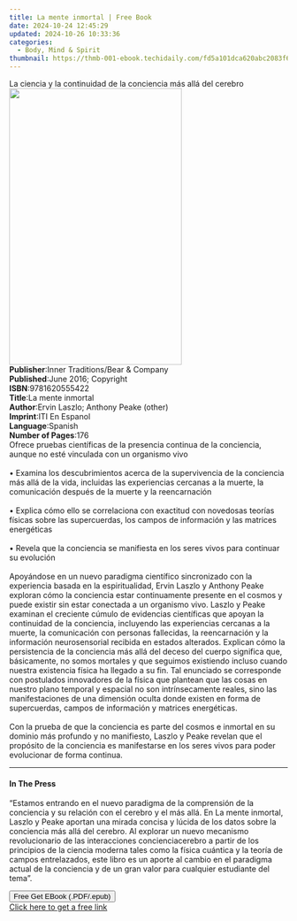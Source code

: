 ```yaml
---
title: La mente inmortal | Free Book
date: 2024-10-24 12:45:29
updated: 2024-10-26 10:33:36
categories:
  - Body, Mind & Spirit
thumbnail: https://thmb-001-ebook.techidaily.com/fd5a101dca620abc2083f6f3f0209267e5a452e39b961753cdecc1a09afe951b.jpg
---
```

<main id="book-container">
  <div class="flex flex-col">
    <div class="book-brief flex-1 py-6 px-4 sm:p-6 md:py-10 md:px-8">
      <!-- brief-->
      <div class="book-brief-main">
        La ciencia y la continuidad de la conciencia más allá del cerebro
      </div>
    </div>
    <div
      class="book-meta-info flex-1 grid gap-4 col-start-1 col-end-3 row-start-1 sm:mb-6 sm:grid-cols-4 lg:gap-6 lg:col-start-2 lg:row-end-6 lg:row-span-6 lg:mb-0"
    >
      <div
        class="book-meta-info-left place-content-center mt-4 p-4 text-sm leading-6 col-start-2 col-span-2 dark:text-slate-400"
      >
        <img
          class="w-full h-500 object-cover rounded-lg sm:h-255 sm:col-span-2 lg:col-span-full"
          src="https://img-001-ebook.techidaily.com/117d5fd7238818bd189d648cdd9669258204e34c3a758419297445a62500a28b.jpg"
          alt=""
          width="312"
          height="500"
        />
      </div>
      <div
        class="book-meta-info-right mt-2 col-start-1 row-start-2 col-span-3 self-center"
      >
        <!-- meta data  -->
        <div class="flex flex-col px-4 md:px-8">
          <div class="flex-1">
            <strong>Publisher</strong>:<span class="px-2"
              >Inner Traditions/Bear &amp; Company</span
            >
          </div>
          <div class="flex-1">
            <strong>Published</strong>:<span class="px-2"
              >June 2016; Copyright</span
            >
          </div>
          <div class="flex-1">
            <strong>ISBN</strong>:<span class="px-2">9781620555422</span>
          </div>
          <div class="flex-1">
            <strong>Title</strong>:<span class="px-2">La mente inmortal</span>
          </div>
          <div class="flex-1">
            <strong>Author</strong>:<span class="px-2"
              >Ervin Laszlo; Anthony Peake (other)</span
            >
          </div>
          <div class="flex-1">
            <strong>Imprint</strong>:<span class="px-2">ITI En Espanol</span>
          </div>
          <div class="flex-1">
            <strong>Language</strong>:<span class="px-2">Spanish</span>
          </div>
          <div class="flex-1">
            <strong>Number of Pages</strong>:<span class="px-2">176</span>
          </div>
        </div>
      </div>
    </div>
    <div class="book-description flex-1 py-6 px-4 sm:p-6 md:py-10 md:px-8">
      <div class="book-description-main">
        <div accordion-content="" id="description">
          Ofrece pruebas científicas de la presencia continua de la conciencia,
          aunque no esté vinculada con un organismo vivo<br /><br />• Examina
          los descubrimientos acerca de la supervivencia de la conciencia más
          allá de la vida, incluidas las experiencias cercanas a la muerte, la
          comunicación después de la muerte y la reencarnación<br /><br />•
          Explica cómo ello se correlaciona con exactitud con novedosas teorías
          físicas sobre las supercuerdas, los campos de información y las
          matrices energéticas<br /><br />• Revela que la conciencia se
          manifiesta en los seres vivos para continuar su evolución <br />
          <br />Apoyándose en un nuevo paradigma científico sincronizado con la
          experiencia basada en la espiritualidad, Ervin Laszlo y Anthony Peake
          exploran cómo la conciencia estar continuamente presente en el cosmos
          y puede existir sin estar conectada a un organismo vivo. Laszlo y
          Peake examinan el creciente cúmulo de evidencias científicas que
          apoyan la continuidad de la conciencia, incluyendo las experiencias
          cercanas a la muerte, la comunicación con personas fallecidas, la
          reencarnación y la información neurosensorial recibida en estados
          alterados. Explican cómo la persistencia de la conciencia más allá del
          deceso del cuerpo significa que, básicamente, no somos mortales y que
          seguimos existiendo incluso cuando nuestra existencia física ha
          llegado a su fin. Tal enunciado se corresponde con postulados
          innovadores de la física que plantean que las cosas en nuestro plano
          temporal y espacial no son intrínsecamente reales, sino las
          manifestaciones de una dimensión oculta donde existen en forma de
          supercuerdas, campos de información y matrices energéticas. <br />
          <br />Con la prueba de que la conciencia es parte del cosmos e
          inmortal en su dominio más profundo y no manifiesto, Laszlo y Peake
          revelan que el propósito de la conciencia es manifestarse en los seres
          vivos para poder evolucionar de forma continua.
        </div>
        <div class="accordion-fader"></div>
      </div>
    </div>
    <div class="book-excerpts flex-1 py-6 px-4 sm:p-6 md:py-10 md:px-8">
      <!-- excerpts-->
      <div class="book-excerpts-main">
        <hr />
        <h4 class="placeholder placeholder-heading">
          <span>In The Press</span>
        </h4>
        <p>
          “Estamos entrando en el nuevo paradigma de la comprensión de la
          conciencia y su relación con el cerebro y el más allá. En La mente
          inmortal, Laszlo y Peake aportan una mirada concisa y lúcida de los
          datos sobre la conciencia más allá del cerebro. Al explorar un nuevo
          mecanismo revolucionario de las interacciones concienciacerebro a
          partir de los principios de la ciencia moderna tales como la física
          cuántica y la teoría de campos entrelazados, este libro es un aporte
          al cambio en el paradigma actual de la conciencia y de un gran valor
          para cualquier estudiante del tema”.
        </p>
      </div>
    </div>
    <div
      class="book-about-author flex-1 py-6 px-4 sm:p-6 md:py-10 md:px-8"
    ></div>
    <div class="book-free-get flex-1 py-6 px-4 sm:p-6 md:py-10 md:px-8">
      <button
        id="btn-free-get"
        class="bg-blue-500 hover:bg-blue-700 text-white font-bold py-2 px-4 rounded"
      >
        Free Get EBook (.PDF/.epub)
      </button>
      <div id="countdown-display" class="px-2 text-lg mt-2"></div>
      <a
        id="free-link"
        class="hidden bg-blue-500 hover:bg-blue-700 text-white font-bold py-2 px-4 rounded"
        href="https://www.ebooks.com/en-us/book/95783129/la-mente-inmortal/ervin-laszlo/"
        target="_blank"
        >Click here to get a free link</a
      >
    </div>
    <script>
      let countdownTime = 0;
      let countdownInterval = null;
      document
        .getElementById('btn-free-get')
        .addEventListener('click', startCountdown);
      function startCountdown() {
        countdownTime = new Date().getTime() + 60000 * 3;
        countdownInterval = setInterval(updateCountdown, 1000);
        document.getElementById('btn-free-get').disabled = true;
        document
          .getElementById('btn-free-get')
          .classList.add('bg-gray-500', 'cursor-not-allowed');
      }
      function updateCountdown() {
        let currentTime = new Date().getTime();
        let timeLeft = countdownTime - currentTime;
        let secondsLeft = Math.floor(timeLeft / 1000);
        document.getElementById('countdown-display').innerHTML =
          `Remaining time: ${secondsLeft} seconds.`;
        if (secondsLeft <= 0) {
          clearInterval(countdownInterval);
          document.getElementById('btn-free-get').classList.add('hidden');
          document.getElementById('free-link').classList.remove('hidden');
          document.getElementById('countdown-display').innerHTML = '';
        }
      }
    </script>
  </div>
</main>
